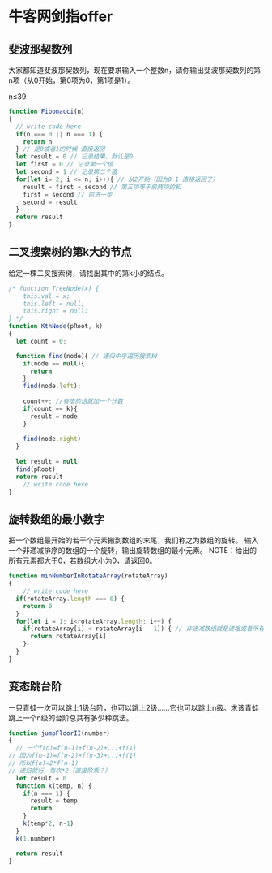 # 牛客网剑指offer

## 斐波那契数列

大家都知道斐波那契数列，现在要求输入一个整数n，请你输出斐波那契数列的第n项（从0开始，第0项为0，第1项是1）。

n≤39



```js
function Fibonacci(n)
{
  // write code here
  if(n === 0 || n === 1) {
    return n
  } // 是0或者1的时候 直接返回
  let result = 0 // 记录结果，默认是0
  let first = 0 // 记录第一个值
  let second = 1 // 记录第二个值
  for(let i= 2; i <= n; i++){ // 从2开始（因为0 1 直接返回了）
    result = first + second // 第三项等于前两项的和
    first = second // 前进一步
    second = result
  }
  return result
}
```



## 二叉搜索树的第k大的节点

给定一棵二叉搜索树，请找出其中的第k小的结点。

```js
/* function TreeNode(x) {
    this.val = x;
    this.left = null;
    this.right = null;
} */
function KthNode(pRoot, k)
{
  let count = 0;

  function find(node){ // 递归中序遍历搜索树
    if(node == null){
      return
    }
    find(node.left);
    
    count++; //有值的话就加一个计数
    if(count == k){
      result = node
    }
    
    find(node.right)
  }
  
  let result = null
  find(pRoot)
  return result
    // write code here
}
```





## 旋转数组的最小数字

把一个数组最开始的若干个元素搬到数组的末尾，我们称之为数组的旋转。
输入一个非递减排序的数组的一个旋转，输出旋转数组的最小元素。
NOTE：给出的所有元素都大于0，若数组大小为0，请返回0。



```js
function minNumberInRotateArray(rotateArray)
{
    // write code here
  if(rotateArray.length === 0) {
    return 0
  }
  for(let i = 1; i<rotateArray.length; i++) {
    if(rotateArray[i] < rotateArray[i - 1]) { // 非递减数组就是递增或者所有元素相同，只需要遍历数组，将当前元素与前一个元素相比较，比他小就是旋转的地方
      return rotateArray[i]
    }
  }
}
```





## 变态跳台阶

一只青蛙一次可以跳上1级台阶，也可以跳上2级……它也可以跳上n级。求该青蛙跳上一个n级的台阶总共有多少种跳法。

```js
function jumpFloorII(number)
{
  // 一个f(n)=f(n-1)+f(n-2)+...+f(1)
// 因为f(n-1)=f(n-2)+f(n-3)+...+f(1)
// 所以f(n)=2*f(n-1)
// 递归就行，每次*2（直接阶乘？）
  let result = 0
  function k(temp, n) {
    if(n === 1) {
      result = temp
      return
    }
    k(temp*2, n-1)
  }
  k(1,number)

  return result
}
```



